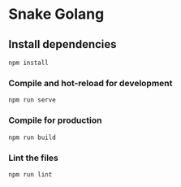 # Snake Golang

## Install dependencies
```
npm install
```

### Compile and hot-reload for development 
```
npm run serve
```

### Compile for production
```
npm run build
```

### Lint the files
```
npm run lint
```
